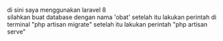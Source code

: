 di sini saya menggunakan laravel 8 <br>
silahkan buat database dengan nama 'obat'
setelah itu lakukan perintah di terminal "php artisan migrate"
setelah itu lakukan perintah "php artisan serve"
